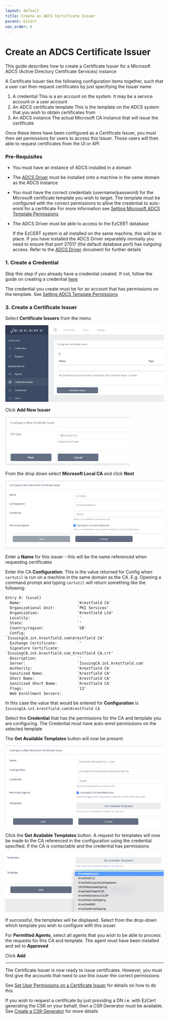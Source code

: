 ```yaml
---
layout: default
title: Create an ADCS Certificate Issuer
parent: EzCert
nav_order: 6
---
```

# Create an ADCS Certificate Issuer



This guide describes how to create a Certificate Issuer for a Microsoft ADCS (Active Directory Certificate Services) instance  

A Certificate Issuer ties the following configuration items together, such that a user can then request certificates by just specifying the Issuer name 

1. A credential
   This is a an account on the system. It may be a service account or a user account
3. An ADCS certificate template
   This is the template on the ADCS system that you wish to obtain certificates from
4. An ADCS instance
   The actual Microsoft CA instance that will issue the certificate



Once these items have been configured as a Certificate Issuer, you must then set permissions for users to access this Issuer.  Those users will then able to request certificates from the UI or API



### Pre-Requisites

* You must have an instance of ADCS installed in a domain
* The [ADCS Driver](adcsdriver.html) must be installed onto a machine in the same domain as the ADCS instance
* You must have the correct credentials (username/password) for the Microsoft certificate template you wish to target. The template must be configured with the correct permissions to allow the credential to auto-enrol for a certificate
   For more information see [Setting Microsoft ADCS Template Permissions](setting_adcs_template_permissions.html)
* The ADCS Driver must be able to access to the EzCERT database

   If the EzCERT system is all installed on the same machine, this will be in place. If you have installed the ADCS Driver separately normally you need to ensure that port 27017 (the default database port) has outgoing access. Refer to the [ADCS Driver](adcsdriver.html)  document for further details



### 1. Create a Credential

   Skip this step if you already have a credential created.  If not, follow the guide on creating a credential [here](credentials.html)  

   The credential you create must be for an account that has permissions on the template. See [Setting ADCS Template Permissions](setting_adcs_template_permissions.html)

   

### 3. Create a Certificate Issuer

   Select **Certificate Issuers** from the menu

<img src=".\images\new_localca_issuer.png" alt="image-20210108170849399" style="zoom:67%;" />

   Click **Add New Issuer**

<img src=".\images\new_ms_ca_issuer.png" alt="image-20210116161811294" style="zoom:67%;" />

   From the drop down select **Microsoft Local CA** and click **Next**  

<img src=".\images\ms_issuer_1.png" alt="image-20210125143720260" style="zoom:67%;" />

Enter a **Name** for this issuer - this will be the name referenced when requesting certificates

Enter the CA **Configuration**. This is the value returned for Config when ``certutil`` is run on a machine in the same domain as the CA. E.g. Opening a command prompt and typing ``certutil`` will return something like the following:

```shell
Entry 0: (Local)
  Name:                         `Krestfield CA'
  Organizational Unit:          `PKI Services'
  Organization:                 `Krestfield Ltd'
  Locality:                     `'
  State:                        `'
  Country/region:               `GB'
  Config:                       `IssuingCA.int.krestfield.com\Krestfield CA'
  Exchange Certificate:         `'
  Signature Certificate:        `IssuingCA.int.krestfield.com_Krestfield CA.crt'
  Description:                  `'
  Server:                       `IssuingCA.int.krestfield.com'
  Authority:                    `Krestfield CA'
  Sanitized Name:               `Krestfield CA'
  Short Name:                   `Krestfield CA'
  Sanitized Short Name:         `Krestfield CA'
  Flags:                        `13'
  Web Enrollment Servers:
```

In this case the value that would be entered for **Configuration** is ``IssuingCA.int.krestfield.com\Krestfield CA``  

Select the **Credential** that has the permissions for the CA and template you are configuring. The Credential must have auto-enrol permissions on the selected template

The **Get Available Templates** button will now be present:  

<img src=".\images\ms_issuer_2.png" alt="image-20210125144250008" style="zoom:67%;" />

Click the **Get Available Templates** button. A request for templates will now be made to the CA referenced in the configuration using the credential specified. If the CA is contactable and the credential has permissions  

<img src=".\images\ms_issuer_3.png" alt="image-20210125144417207" style="zoom:67%;" />

If successful, the templates will be displayed. Select from the drop-down which template you wish to configure with this issuer.

For **Permitted Agents**, select all agents that you wish to be able to process the requests for this CA and template. The agent must have been installed and set to **Approved**  

Click **Add**

---

The Certificate Issuer is now ready to issue certificates. However, you must first give the accounts that need to use this issuer the correct permissions

See [Set User Permissions on a Certificate Issuer](set_user_permissions_on_cert_issuer.html) for details on how to do this



If you wish to request a certificate by just providing a DN i.e. with EzCert generating the CSR on your behalf, then a CSR Generator must be available. See [Create a CSR Generator](create_csr_generator.html) for more details

